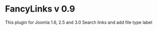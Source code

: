 FancyLinks v 0.9
================

This plugin for Joomla 1.6, 2.5 and 3.0
Search links and add file type label
